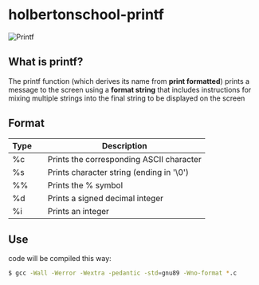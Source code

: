 # holbertonschool-printf

![Printf](https://miro.medium.com/v2/resize:fit:748/1*AfH44efHUkGp-amwdiD9zg.png)

## What is printf?

The printf function (which derives its name from **print formatted**) prints a message to the screen using a **format string** that includes instructions for mixing multiple strings into the final string to be displayed on the screen

## Format

| Type |   | Description                           |
|------|---|----------------                       |
| %c   |   | Prints the corresponding ASCII character|
| %s   |   | Prints character string (ending in '\0') |
| %%   |   | Prints the % symbol |
| %d   |   | Prints a signed decimal integer |
| %i   |   | Prints an integer |

## Use
code will be compiled this way: 
```bash
$ gcc -Wall -Werror -Wextra -pedantic -std=gnu89 -Wno-format *.c
```

